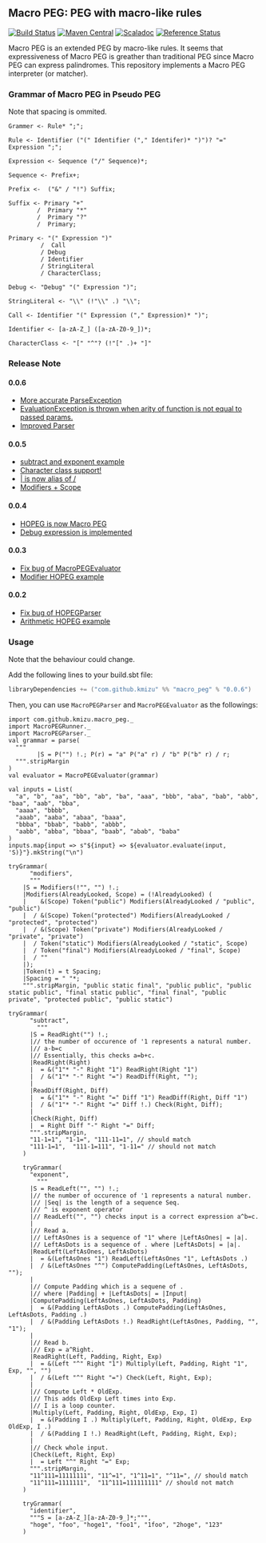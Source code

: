 ## Macro PEG: PEG with macro-like rules
 
[![Build Status](https://travis-ci.org/kmizu/macro_peg.png?branch=master)](https://travis-ci.org/kmizu/macro_peg)
[![Maven Central](https://maven-badges.herokuapp.com/maven-central/com.github.kmizu/macro_peg_2.11/badge.svg)](https://maven-badges.herokuapp.com/maven-central/com.github.kmizu/macro_peg_2.11)
[![Scaladoc](http://javadoc-badge.appspot.com/com.github.kmizu/macro_peg_2.11.svg?label=scaladoc)](http://javadoc-badge.appspot.com/com.github.kmizu/macro_peg_2.11/index.html#com.github.kmizu.macro_peg.package)
[![Reference Status](https://www.versioneye.com/java/com.github.kmizu:macro_peg_2.11/reference_badge.svg?style=flat)](https://www.versioneye.com/java/com.github.kmizu:macro_peg_2.11/references)

Macro PEG is an extended PEG by macro-like rules.  It seems that expressiveness of Macro PEG
is greather than traditional PEG since Macro PEG can express palindromes.  This repository implements a Macro PEG
interpreter (or matcher).

### Grammar of Macro PEG in Pseudo PEG

Note that spacing is ommited.

    Grammer <- Rule* ";";
    
    Rule <- Identifier ("(" Identifier ("," Identifer)* ")")? "=" Expression ";";
    
    Expression <- Sequence ("/" Sequence)*;
    
    Sequence <- Prefix+;
    
    Prefix <-  ("&" / "!") Suffix;
    
    Suffix <- Primary "+"
            /  Primary "*"
            /  Primary "?"
            /  Primary;
    
    Primary <- "(" Expression ")"
             /  Call
             / Debug
             / Identifier
             / StringLiteral
             / CharacterClass;
             
    Debug <- "Debug" "(" Expression ")";
    
    StringLiteral <- "\\" (!"\\" .) "\\";
    
    Call <- Identifier "(" Expression ("," Expression)* ")";
    
    Identifier <- [a-zA-Z_] ([a-zA-Z0-9_])*;
    
    CharacterClass <- "[" "^"? (!"[" .)+ "]"
    
### Release Note

#### 0.0.6
* [More accurate ParseException](https://github.com/kmizu/macro_peg/commit/40f9c1198127307f6f8e7f151c2fa216b0d6dca0)
* [EvaluationException is thrown when arity of function is not equal to passed params.](https://github.com/kmizu/macro_peg/commit/cceaf815debc5995d88b8019479bf156e0047016)
* [Improved Parser](https://github.com/kmizu/macro_peg/commit/4038366c73086c7ef50384e39db6e004f88b34cd)

#### 0.0.5
* [subtract and exponent example](https://github.com/kmizu/macro_peg/commit/c6fcd9c77174400c5629cc3ee5f243ff174f5ea2)
* [Character class support!](https://github.com/kmizu/macro_peg/commit/753dbca88a64bbba1dd57e4f9ca29e763f25c570)
* [| is now alias of /](https://github.com/kmizu/macro_peg/commit/11bc7037d5699f9fb4a168aa9801f3f6251f8c8a)
* [Modifiers + Scope](https://github.com/kmizu/macro_peg/commit/2d523000782ea0b9b3deca3d54cc7fb3cded7657)

#### 0.0.4
* [HOPEG is now Macro PEG](https://github.com/kmizu/macro_peg/commit/8bd5129ccb6268d09b72ef7460e16b873f0fc3f3)
* [Debug expression is implemented](https://github.com/kmizu/macro_peg/commit/d013760105974a8446da023147f0cade10679c8a)

#### 0.0.3
* [Fix bug of MacroPEGEvaluator](https://github.com/kmizu/macro_peg/commit/86b7c43ef52b9a6d2e81fcb541aca93e89b276ae)
* [Modifier HOPEG example](https://github.com/kmizu/macro_peg/commit/00221379bec06ddf3392e50803f6bf5d1316b579)

#### 0.0.2

* [Fix bug of HOPEGParser](https://github.com/kmizu/macro_peg/commit/a7a72bcffd22401b9fec7a71ff2a5992e6fe7448)
* [Arithmetic HOPEG example](https://github.com/kmizu/macro_peg/commit/1aadc5585490a13e6eb7cdbf60547eea1b424052)

### Usage

Note that the behaviour could change.

Add the following lines to your build.sbt file:

```scala
libraryDependencies += ("com.github.kmizu" %% "macro_peg" % "0.0.6")
```

Then, you can use `MacroPEGParser` and `MacroPEGEvaluator` as the followings:

```tut:silent
import com.github.kmizu.macro_peg._
import MacroPEGRunner._
import MacroPEGParser._
val grammar = parse(
  """
        |S = P("") !.; P(r) = "a" P("a" r) / "b" P("b" r) / r;
  """.stripMargin
)
val evaluator = MacroPEGEvaluator(grammar)
```

```tut
val inputs = List(
  "a", "b", "aa", "bb", "ab", "ba", "aaa", "bbb", "aba", "bab", "abb", "baa", "aab", "bba",
  "aaaa", "bbbb", 
  "aaab", "aaba", "abaa", "baaa",
  "bbba", "bbab", "babb", "abbb",
  "aabb", "abba", "bbaa", "baab", "abab", "baba"
)
inputs.map{input => s"${input} => ${evaluator.evaluate(input, 'S)}"}.mkString("\n")
```

```tut
tryGrammar(
      "modifiers",
      """
    |S = Modifiers(!"", "") !.;
    |Modifiers(AlreadyLooked, Scope) = (!AlreadyLooked) (
    |    &(Scope) Token("public") Modifiers(AlreadyLooked / "public", "public")
    |  / &(Scope) Token("protected") Modifiers(AlreadyLooked / "protected", "protected")
    |  / &(Scope) Token("private") Modifiers(AlreadyLooked / "private", "private")
    |  / Token("static") Modifiers(AlreadyLooked / "static", Scope)
    |  / Token("final") Modifiers(AlreadyLooked / "final", Scope)
    |  / ""
    |);
    |Token(t) = t Spacing;
    |Spacing = " "*;
    """.stripMargin, "public static final", "public public", "public static public", "final static public", "final final", "public private", "protected public", "public static")
```

```tut
tryGrammar(
      "subtract",
        """
      |S = ReadRight("") !.;
      |// the number of occurence of '1 represents a natural number.
      |// a-b=c
      |// Essentially, this checks a=b+c.
      |ReadRight(Right)
      |  = &("1"* "-" Right "1") ReadRight(Right "1")
      |  / &("1"* "-" Right "=") ReadDiff(Right, "");
      |
      |ReadDiff(Right, Diff)
      |  = &("1"* "-" Right "=" Diff "1") ReadDiff(Right, Diff "1")
      |  / &("1"* "-" Right "=" Diff !.) Check(Right, Diff);
      |
      |Check(Right, Diff)
      |  = Right Diff "-" Right "=" Diff;
      """.stripMargin,
      "11-1=1", "1-1=", "111-11=1", // should match
      "111-1=1",  "111-1=111", "1-11=" // should not match
    )
```

```tut
    tryGrammar(
      "exponent",
        """
      |S = ReadLeft("", "") !.;
      |// the number of occurence of '1 represents a natural number.
      |// |Seq| is the length of a sequence Seq.
      |// ^ is exponent operator
      |// ReadLeft("", "") checks input is a correct expression a^b=c.
      |
      |// Read a.
      |// LeftAsOnes is a sequence of "1" where |LeftAsOnes| = |a|.
      |// LeftAsDots is a sequence of . where |LeftAsDots| = |a|.
      |ReadLeft(LeftAsOnes, LeftAsDots)
      |  = &(LeftAsOnes "1") ReadLeft(LeftAsOnes "1", LeftAsDots .)
      |  / &(LeftAsOnes "^") ComputePadding(LeftAsOnes, LeftAsDots, "");
      |
      |// Compute Padding which is a sequene of .
      |// where |Padding| + |LeftAsDots| = |Input|
      |ComputePadding(LeftAsOnes, LeftAsDots, Padding)
      |  = &(Padding LeftAsDots .) ComputePadding(LeftAsOnes, LeftAsDots, Padding .)
      |  / &(Padding LeftAsDots !.) ReadRight(LeftAsOnes, Padding, "", "1");
      |
      |// Read b.
      |// Exp = a^Right.
      |ReadRight(Left, Padding, Right, Exp)
      |  = &(Left "^" Right "1") Multiply(Left, Padding, Right "1", Exp, "", "")
      |  / &(Left "^" Right "=") Check(Left, Right, Exp);
      |
      |// Compute Left * OldExp.
      |// This adds OldExp Left times into Exp.
      |// I is a loop counter.
      |Multiply(Left, Padding, Right, OldExp, Exp, I)
      |  = &(Padding I .) Multiply(Left, Padding, Right, OldExp, Exp OldExp, I .)
      |  / &(Padding I !.) ReadRight(Left, Padding, Right, Exp);
      |
      |// Check whole input.
      |Check(Left, Right, Exp)
      |  = Left "^" Right "=" Exp;
      """.stripMargin,
      "11^111=11111111", "11^=1", "1^11=1", "^11=", // should match
      "11^111=1111111",  "11^111=111111111" // should not match
    )
```

```tut
    tryGrammar(
      "identifier",
      """S = [a-zA-Z_][a-zA-Z0-9_]*;""",
      "hoge", "foo", "hoge1", "foo1", "1foo", "2hoge", "123"
    )
```

